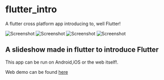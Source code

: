 # flutter_intro

A flutter cross platform app introducing to, well Flutter!

![Screenshot](/images/1.jpg)
![Screenshot](/images/2.jpg)
![Screenshot](/images/3.jpg)
![Screenshot](/images/4.jpg)

## A slideshow made in flutter to introduce Flutter

This app can be run on Android,iOS or the web itself!.

Web demo can be found [here](https://saad29.github.io/flutter_web_demo/#/)


